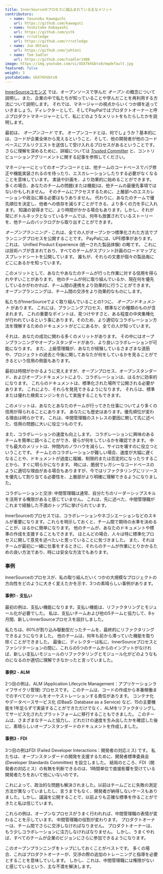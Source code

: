 ```yaml
---
title: InnerSourceのプロセスに組込まれている主なメリット
contributors:
  - name: Yasunobu Kawaguchi
    url: https://github.com/kawaguti
  - name: Yoshitake Kobayashi
    url: https://github.com/ystk
  - name: rrrutledge
    url: https://github.com/rrrutledge
  - name: Jun Ohtani
    url: https://github.com/johtani
  - name: Tom Sadler
    url: https://github.com/tsadler1988
image: https://img.youtube.com/vi/UGX7khGbtx0/mqdefault.jpg
featured: false
weight: 3
youtubeCode: UGX7khGbtx0
---
```

<div class="paragraph">
<p><a href="http://innersourcecommons.org/">InnerSourceコモンズ</a> では、オープンソースで学んだ <em>オープン</em> の概念について説明し、また、企業の中で私たちが知っていることや学んだことを再利用する方法について説明します。
それでは、マネージャーの視点からいくつか順を追っていきましょう。ディレクターとして、そしてPayPalではプロダクトオーナーと呼ぶプロダクトマネージャーとして、私にどのようなメリットをもたらしたかを説明します。</p>
</div>
<div class="paragraph">
<p>最初は、 <em>オープンコード</em> です。
オープンコードとは、何でしょうか？基本的には、コードが企業全体から見えるということ、そして、他の開発者が他のコードベースにプルリクエストを送信して受け入れるプロセスがあるということです。
さらに理解を深めるために、詳細については <a href="https://innersourcecommons.org/ja/learn/learning-path/trusted-committer"><em>Trusted Committer</em></a>  と、コントリビューションアグリーメントに関する記事を参照してください。</p>
</div>
<div class="paragraph">
<p>マネージャーにとってのオープンコードとは、他チームのコードベースでバグ修正や機能実装されるのを待ったり、エスカレーションしたりする必要がなくなることを意味しています。
実装や計画を、より効果的に始めることができます。
多くの場合、あなたのチームの問題(または機能)は、他チームの最優先事項ではないかもしれません。
そのチームにアクセスするために、上層部へのエスカレーションや政治に頼る必要はもうありません。
代わりに、あなたのチームで優先順位を決定し、他者への依存を減らすことができる、より多くの力を手に入れます。
知識の習得までに、より時間がかかる場合もあります。しかし、それが常にボトルネックとなっているチームでは、何年も放置されているストーリーを、他チームのバックログから取り出すことができます。</p>
</div>
<div class="paragraph">
<p><em>オープンプランニング</em> - これは、全ての人がオープンかつ標準化された方法でプランニングプロセスを公開することです。
PayPalには、UPE標準があります。これは、 Unified Product Experience (統一された製品体験) の略です。
これには技術ハブが含まれており、すべてのチームがスプリント計画のロードマップとスプレッドシートを公開しています。
誰もが、それらの文書が個々の製品毎にどこにあるかを知っています。</p>
</div>
<div class="paragraph">
<p>このメリットとして、あなたやあなたのチームが行った作業に対する信用を得られやすいことがあります。
他のチームが何に取り組んでいるか、現在何を優先しているかがわかれば、チーム間の連携をより効果的に行うことができます。
オープンプランニングは、チーム間の交渉をより効果的なものにします。</p>
</div>
<div class="paragraph">
<p>私たちがInnerSourceでよく取り組んでいることの1つに、 <em>オープンドキュメント</em> があります。
これには、プランニングプロセス、標準などの種類のものが含まれます。
これの重要なポイントは、見つけやすさと、ある程度の中央集権化が行われているという事にあります。そのため、より適切なコラボレーション方法を理解するためのドキュメントがどこにあるか、全ての人が知っています。</p>
</div>
<div class="paragraph">
<p>それは、あなたの成功に関わる多くのメリットがあります。
その中にはオープンプランニングやオープンスタンダードがあり、より良いコラボレーションが可能になります。
また、上級管理職が、あなたが経験しているさまざまな道筋や、プロジェクトの過去と今後に関してあなたが何をしているかを見ることができるという信用の側面もあります。</p>
</div>
<div class="paragraph">
<p>最初は時間がかかるように見えますが、オープンプロセス、オープンスタンダード、およびオープンドキュメントにより、コラボレーションは、はるかに効率的になります。
これらのドキュメントは、標準化された場所で公開される必要があります。
これにより、それらを発見できるようになります。
それらは、標準または優れた検索エンジンを介して実施することもできます。</p>
</div>
<div class="paragraph">
<p>このメリットは、あなたとあなたのチームが行ってきた仕事についてより多くの信用が得られることにあります。
あなたにも歴史はあります。優先順位が変わる理由は明らかです。
これは、中間管理職のストレスの要因に関して先に述べた、信用の問題に大いに役立つものです。</p>
</div>
<div class="paragraph">
<p>また、コラボレーションの速度も向上します。
コラボレーションに興味のあるチームを簡単に調べることができ、彼らが何をしているかを確認できます。
中でも最大のメリットは、仲間内のノウハウを減らし、サイロを壊すのに役立つということです。
チームとのコラボレーションが難しい場合、速度が大幅に遅くなることや、ドキュメントが過度に複雑、制限的または否定的になったりすることから、すぐに明らかになります。
時には、脆弱でレガシーなコードベースのように適切な理由がある場合もありますが、今ではリファクタリングにリソースを優先して割り当てる必要性を、上層部がより明確に理解できるようになりました。</p>
</div>
<div class="paragraph">
<p>コラボレーションと交渉: 中間管理職は通常、自分たちのリーダーシップスキルを活用する権限があると感じていません。
これは、先に述べた、中間管理職がこれまで経験した不満のトップ5に挙げられています。</p>
</div>
<div class="paragraph">
<p>InnerSourceのプロセスでは、コラボレーションやネゴシエーションなどのスキルが重要になります。これらを明示しておくと、チーム間で期待の水準を決めることが、はるかに簡単になります。
他のチームが、あなたのドキュメントや標準の作成を支援することもできます。
ほとんどの場合、人々は特に標準化プロセスに関して意見を述べたいと思っていることに気づきました。
また、それはチームが最初に一緒に仕事をするときに、それらのチームが作業にとりかかるための良い方法であり、時には安全な方法でもあります。</p>
</div>
<div class="sect2">
<h3 id="_事例">事例</h3>
<div class="paragraph">
<p>InnerSourceのプロセスが、私の取り組んだいくつかの大規模なプロジェクトの方向性をどのように大きく変えたかを示す、3つの素晴らしい事例があります。</p>
</div>
<div class="sect3">
<h4 id="_事例1_支払い">事例1 - 支払い</h4>
<div class="paragraph">
<p>最初の例は、支払い機能になります。支払い機能は、リファクタリングとモジュール化が必要でした。
私は、支払いチームおよび他の5チームと協力して、8ヶ月間、新しいInnerSourceプロセスを設計しました。</p>
</div>
<div class="paragraph">
<p>私たちは、80%が割り込み駆動型だったチームを、最終的にリファクタリングできるようになりました。
他のチームは、何年も前から滞っていた機能を取り除くことができました。
最後に、ディレクターは私に、InnerSourceプロセスとファシリテーションの間に、これらの5つのチームからのインプットがなければ、新しい支払いモジュールのリファクタリングとモジュール化がどのようなものになるのか適切に理解できなかったと言っていました。</p>
</div>
</div>
<div class="sect3">
<h4 id="_事例2_alm">事例2 - ALM</h4>
<div class="paragraph">
<p>2つ目の例は、ALM (Application Lifecycle Management：アプリケーションライフサイクリ管理) プロセスです。
このチームは、コードの作成から本番稼働までのすべてのツールをオーケストレーションする責任があります。
コンテナ化やデータベースサービス化 (DBaaS: Database as a Service) など、15の主要機能を1年足らずで実装することができただけでなく、ALMをリファクタリングしてサービス化されたプラットフォームに移行することもできました。
このチームは、さまざまなチームと協力し、どれだけの速度を生み出したかを確認した後に、素晴らしいオープンスタンダードのドキュメントを作成しました。</p>
</div>
</div>
<div class="sect3">
<h4 id="_事例3_fdi">事例3 - FDI</h4>
<div class="paragraph">
<p>3つ目の例はFDI (Failed Developer Interactions：開発者の対応ミス) です。
私たちは、オープンスタンダードの開発を支援するために、開発者標準委員会 (Developer Standards Committee) を設立しました。
結局のところ、FDI（開発者の対応ミス）の有無を判断できるのは、1時間単位で直接影響を受けている開発者たちをおいて他にいないのです。</p>
</div>
<div class="paragraph">
<p>これによって、政治的な問題も解決されました。以前はチームごとに失敗の測定方法が異なっていましたし、言うまでもなく、開発者が納得しないケースもありました。しかし、議論を公開することで、以前よりも正確な標準を作ることができたと私は信じています。</p>
</div>
<div class="paragraph">
<p>これらの例は、オープンなプロセスがうまく行われれば、中間管理職の表情が変わることを示しています。
中間管理職の役割が変わります。
プロダクトオーナーは、チーム間でさらに交渉しなければなりません。
プロダクトオーナーは、もう少しコラボレーションに注力しなければなりません。
しかし、うまくやれば、すべてのチームが企業のビジョンにさらに参加できるようになります。</p>
</div>
<div class="paragraph">
<p>このオープンプランニングをトップにしておくことがベストです。
多くの場合、これはプロダクトオーナーが、交渉の際の追加のトレーニングと指導を必要とすることを意味していします。
しかし、これは、中間管理職には権限がないと感じているという、主な不満を解決します。</p>
</div>
</div>
</div>
<!--- This file autogenerated from https://github.com/InnerSourceCommons/InnerSourceLearningPath/blob/master/scripts -->
